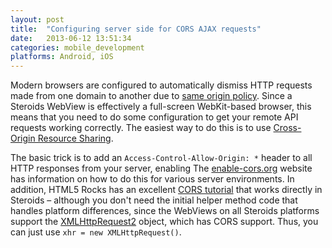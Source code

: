 ```yaml
---
layout: post
title:  "Configuring server side for CORS AJAX requests"
date:   2013-06-12 13:51:34
categories: mobile_development
platforms: Android, iOS
---
```


Modern browsers are configured to automatically dismiss HTTP requests made from one domain to another due to [same origin policy](http://en.wikipedia.org/wiki/Same_origin_policy). Since a Steroids WebView is effectively a full-screen WebKit-based browser, this means that you need to do some configuration to get your remote API requests working correctly. The easiest way to do this is to use [Cross-Origin Resource Sharing](http://www.w3.org/TR/cors/).

The basic trick is to add an `Access-Control-Allow-Origin: *` header to all HTTP responses from your server, enabling  The [enable-cors.org](http://enable-cors.org/) website has information on how to do this for various server environments. In addition, HTML5 Rocks has an excellent [CORS tutorial](http://www.html5rocks.com/en/tutorials/cors/) that works directly in Steroids – although you don't need the initial helper method code that handles platform differences, since the WebViews on all Steroids platforms support the [XMLHttpRequest2](http://www.html5rocks.com/en/tutorials/file/xhr2/) object, which has CORS support. Thus, you can just use `xhr = new XMLHttpRequest()`.
